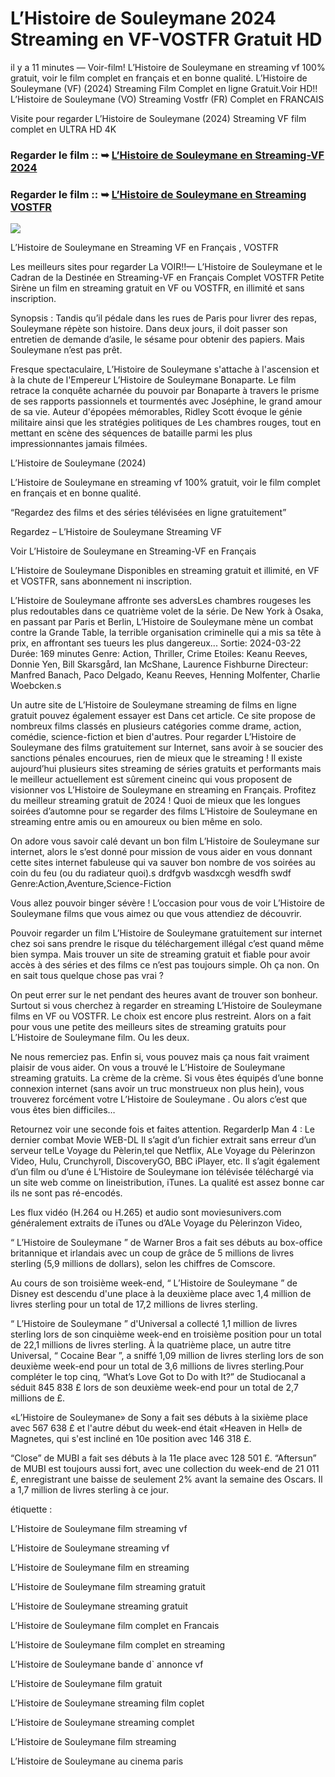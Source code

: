 # L’Histoire de Souleymane 2024 Streaming en VF-VOSTFR Gratuit HD

il y a 11 minutes — Voir-film! L’Histoire de Souleymane en streaming vf 100% gratuit, voir le film complet en français et en bonne qualité. L’Histoire de Souleymane (VF) (2024) Streaming Film Complet en ligne Gratuit.Voir HD!! L’Histoire de Souleymane (VO) Streaming Vostfr (FR) Complet en FRANCAIS

Visite pour regarder L’Histoire de Souleymane (2024) Streaming VF film complet en ULTRA HD 4K

### Regarder le film :: ➥ [L’Histoire de Souleymane en Streaming-VF 2024](https://t.co/zlZKnJoLx7)

### Regarder le film :: ➥ [L’Histoire de Souleymane en Streaming VOSTFR](https://t.co/zlZKnJoLx7)

<p dir="auto"><a href="https://t.co/zlZKnJoLx7" title="PLAY NOW" rel="nofollow"><img src="https://i.imgur.com/jhNGoEt.gif" style="max-width: 100%;"></a></p>

L’Histoire de Souleymane en Streaming VF en Français , VOSTFR

Les meilleurs sites pour regarder La VOIR!!— L’Histoire de Souleymane et le Cadran de la Destinée en Streaming-VF en Français Complet VOSTFR Petite Sirène un film en streaming gratuit en VF ou VOSTFR, en illimité et sans inscription.

Synopsis : Tandis qu’il pédale dans les rues de Paris pour livrer des repas, Souleymane répète son histoire. Dans deux jours, il doit passer son entretien de demande d’asile, le sésame pour obtenir des papiers. Mais Souleymane n’est pas prêt.

Fresque spectaculaire, L’Histoire de Souleymane s'attache à l'ascension et à la chute de l'Empereur L’Histoire de Souleymane Bonaparte. Le film retrace la conquête acharnée du pouvoir par Bonaparte à travers le prisme de ses rapports passionnels et tourmentés avec Joséphine, le grand amour de sa vie. Auteur d'épopées mémorables, Ridley Scott évoque le génie militaire ainsi que les stratégies politiques de Les chambres rouges, tout en mettant en scène des séquences de bataille parmi les plus impressionnantes jamais filmées.

L’Histoire de Souleymane (2024)

L’Histoire de Souleymane en streaming vf 100% gratuit, voir le film complet en français et en bonne qualité.

“Regardez des films et des séries télévisées en ligne gratuitement”

Regardez – L’Histoire de Souleymane Streaming VF

Voir L’Histoire de Souleymane en Streaming-VF en Français

L’Histoire de Souleymane Disponibles en streaming gratuit et illimité, en VF et VOSTFR, sans abonnement ni inscription.

L’Histoire de Souleymane affronte ses adversLes chambres rougeses les plus redoutables dans ce quatrième volet de la série. De New York à Osaka, en passant par Paris et Berlin, L’Histoire de Souleymane mène un combat contre la Grande Table, la terrible organisation criminelle qui a mis sa tête à prix, en affrontant ses tueurs les plus dangereux... Sortie: 2024-03-22 Durée: 169 minutes Genre: Action, Thriller, Crime Etoiles: Keanu Reeves, Donnie Yen, Bill Skarsgård, Ian McShane, Laurence Fishburne Directeur: Manfred Banach, Paco Delgado, Keanu Reeves, Henning Molfenter, Charlie Woebcken.s

Un autre site de L’Histoire de Souleymane streaming de films en ligne gratuit pouvez également essayer est Dans cet article. Ce site propose de nombreux films classés en plusieurs catégories comme drame, action, comédie, science-fiction et bien d'autres. Pour regarder L’Histoire de Souleymane des films gratuitement sur Internet, sans avoir à se soucier des sanctions pénales encourues, rien de mieux que le streaming ! Il existe aujourd’hui plusieurs sites streaming de séries gratuits et performants mais le meilleur actuellement est sûrement cineinc qui vous proposent de visionner vos L’Histoire de Souleymane en streaming en Français. Profitez du meilleur streaming gratuit de 2024 ! Quoi de mieux que les longues soirées d’automne pour se regarder des films L’Histoire de Souleymane en streaming entre amis ou en amoureux ou bien même en solo.

On adore vous savoir calé devant un bon film L’Histoire de Souleymane sur internet, alors le s’est donné pour mission de vous aider en vous donnant cette sites internet fabuleuse qui va sauver bon nombre de vos soirées au coin du feu (ou du radiateur quoi).s drdfgvb wasdxcgh wesdfh swdf Genre:Action,Aventure,Science-Fiction

Vous allez pouvoir binger sévère ! L’occasion pour vous de voir L’Histoire de Souleymane films que vous aimez ou que vous attendiez de découvrir.

Pouvoir regarder un film L’Histoire de Souleymane gratuitement sur internet chez soi sans prendre le risque du téléchargement illégal c’est quand même bien sympa. Mais trouver un site de streaming gratuit et fiable pour avoir accès à des séries et des films ce n’est pas toujours simple. Oh ça non. On en sait tous quelque chose pas vrai ?

On peut errer sur le net pendant des heures avant de trouver son bonheur. Surtout si vous cherchez à regarder en streaming L’Histoire de Souleymane films en VF ou VOSTFR. Le choix est encore plus restreint. Alors on a fait pour vous une petite des meilleurs sites de streaming gratuits pour L’Histoire de Souleymane film. Ou les deux.

Ne nous remerciez pas. Enfin si, vous pouvez mais ça nous fait vraiment plaisir de vous aider. On vous a trouvé le L’Histoire de Souleymane streaming gratuits. La crème de la crème. Si vous êtes équipés d’une bonne connexion internet (sans avoir un truc monstrueux non plus hein), vous trouverez forcément votre L’Histoire de Souleymane . Ou alors c’est que vous êtes bien difficiles…

Retournez voir une seconde fois et faites attention. RegarderIp Man 4 : Le dernier combat Movie WEB-DL Il s’agit d’un fichier extrait sans erreur d’un serveur telLe Voyage du Pèlerin,tel que Netflix, ALe Voyage du Pèlerinzon Video, Hulu, Crunchyroll, DiscoveryGO, BBC iPlayer, etc. Il s’agit également d’un film ou d’une é L’Histoire de Souleymane ion télévisée téléchargé via un site web comme on lineistribution, iTunes. La qualité est assez bonne car ils ne sont pas ré-encodés.

Les flux vidéo (H.264 ou H.265) et audio sont moviesunivers.com généralement extraits de iTunes ou d’ALe Voyage du Pèlerinzon Video,

“ L’Histoire de Souleymane ” de Warner Bros a fait ses débuts au box-office britannique et irlandais avec un coup de grâce de 5 millions de livres sterling (5,9 millions de dollars), selon les chiffres de Comscore.

Au cours de son troisième week-end, “ L’Histoire de Souleymane ” de Disney est descendu d'une place à la deuxième place avec 1,4 million de livres sterling pour un total de 17,2 millions de livres sterling.

“ L’Histoire de Souleymane ” d'Universal a collecté 1,1 million de livres sterling lors de son cinquième week-end en troisième position pour un total de 22,1 millions de livres sterling. À la quatrième place, un autre titre Universal, “ Cocaine Bear ”, a sniffé 1,09 million de livres sterling lors de son deuxième week-end pour un total de 3,6 millions de livres sterling.Pour compléter le top cinq, “What’s Love Got to Do with It?” de Studiocanal a séduit 845 838 £ lors de son deuxième week-end pour un total de 2,7 millions de £.

«L’Histoire de Souleymane» de Sony a fait ses débuts à la sixième place avec 567 638 £ et l'autre début du week-end était «Heaven in Hell» de Magnetes, qui s'est incliné en 10e position avec 146 318 £.

“Close” de MUBI a fait ses débuts à la 11e place avec 128 501 £. “Aftersun” de MUBI est toujours aussi fort, avec une collection du week-end de 21 011 £, enregistrant une baisse de seulement 2% avant la semaine des Oscars. Il a 1,7 million de livres sterling à ce jour.

étiquette :

L’Histoire de Souleymane film streaming vf

L’Histoire de Souleymane streaming vf

L’Histoire de Souleymane film en streaming

L’Histoire de Souleymane film streaming gratuit

L’Histoire de Souleymane streaming gratuit

L’Histoire de Souleymane film complet en Francais

L’Histoire de Souleymane film complet en streaming

L’Histoire de Souleymane bande d` annonce vf

L’Histoire de Souleymane film gratuit

L’Histoire de Souleymane streaming film coplet

L’Histoire de Souleymane streaming complet

L’Histoire de Souleymane film streaming

L’Histoire de Souleymane au cinema paris
